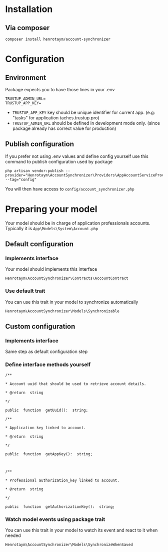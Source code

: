 # Installation

## Via composer

    composer install henrotaym/account-synchronizer


# Configuration

## Environment

Package expects you to have those lines in your .env

    TRUSTUP_ADMIN_URL=
    TRUSTUP_APP_KEY=
 

 - `TRUSTUP_APP_KEY` key should be unique identifier for current app. (e.g: "tasks" for application taches.trustup.pro)
 - `TRUSTUP_ADMIN_URL` should be defined in development mode only. (since package already has correct value for production)
 
## Publish configuration

If you prefer not using .env values and define config yourself use this command to publish configuration used by package

    php artisan vendor:publish --provider="Henrotaym\AccountSynchronizer\Providers\AppAccountServiceProvider" --tag="config"
You will then have access to `config/account_synchronizer.php`

# Preparing your model
Your model should be in charge of application professionals accounts. Typically it is `App\Models\System\Account.php`

## Default configuration

### Implements interface
Your model should implements this interface

    Henrotaym\AccountSynchronizer\Contracts\AccountContract

### Use default trait

You can use this trait in your model to synchronize automatically

    Henrotaym\AccountSynchronizer\Models\Synchronizable

## Custom configuration

### Implements interface

Same step as default configuration step

### Define interface methods yourself
    /**
    
    * Account uuid that should be used to retrieve account details.
    
    * @return  string
    
    */
    
    public  function  getUuid():  string;
    
    /**
    
    * Application key linked to account.
    
    * @return  string
    
    */
    
    public  function  getAppKey():  string;
    
      
    
    /**
    
    * Professional authorization_key linked to account.
    
    * @return  string
    
    */
    
    public  function  getAuthorizationKey():  string;

### Watch model events using package trait

You can use this trait in your model to watch its event and react to it when needed

    Henrotaym\AccountSynchronizer\Models\SynchronizeWhenSaved